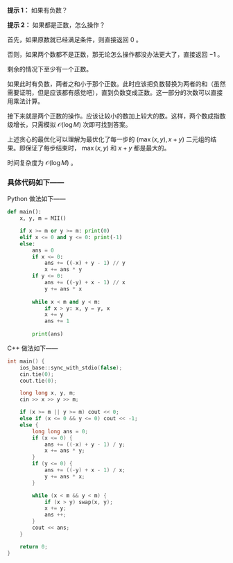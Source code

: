**提示 1：** 如果有负数？

**提示 2：** 如果都是正数，怎么操作？

首先，如果原数就已经满足条件，则直接返回 $0$ 。

否则，如果两个数都不是正数，那无论怎么操作都没办法更大了，直接返回 $-1$ 。

剩余的情况下至少有一个正数。

如果此时有负数，两者之和小于那个正数。此时应该把负数替换为两者的和（虽然需要证明，但是应该都有感觉吧），直到负数变成正数。这一部分的次数可以直接用乘法计算。

接下来就是两个正数的操作。应该让较小的数加上较大的数。这样，两个数成指数级增长，只需模拟 $\mathcal{O}(\log M)$ 次即可找到答案。

上述贪心的最优化可以理解为最优化了每一步的 $(\max(x,y),x+y)$ 二元组的结果。即保证了每步结束时， $\max(x,y)$ 和 $x+y$ 都是最大的。

时间复杂度为 $\mathcal{O}(\log M)$ 。

### 具体代码如下——

Python 做法如下——

```Python []
def main():
    x, y, m = MII()

    if x >= m or y >= m: print(0)
    elif x <= 0 and y <= 0: print(-1)
    else:
        ans = 0
        if x <= 0:
            ans += ((-x) + y - 1) // y
            x += ans * y
        if y <= 0:
            ans += ((-y) + x - 1) // x
            y += ans * x
        
        while x < m and y < m:
            if x > y: x, y = y, x
            x += y
            ans += 1
        
        print(ans)
```

C++ 做法如下——

```cpp []
int main() {
    ios_base::sync_with_stdio(false);
    cin.tie(0);
    cout.tie(0);

    long long x, y, m;
    cin >> x >> y >> m;

    if (x >= m || y >= m) cout << 0;
    else if (x <= 0 && y <= 0) cout << -1;
    else {
        long long ans = 0;
        if (x <= 0) {
            ans += ((-x) + y - 1) / y;
            x += ans * y;
        }
        if (y <= 0) {
            ans += ((-y) + x - 1) / x;
            y += ans * x;
        }

        while (x < m && y < m) {
            if (x > y) swap(x, y);
            x += y;
            ans ++;
        }
        cout << ans;
    }

    return 0;
}
```
